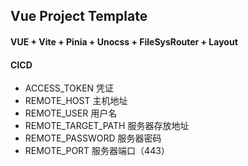 ## Vue Project Template

#### VUE + Vite + Pinia + Unocss + FileSysRouter + Layout

#### CICD
+ ACCESS_TOKEN  凭证
+ REMOTE_HOST  主机地址
+ REMOTE_USER  用户名
+ REMOTE_TARGET_PATH  服务器存放地址
+ REMOTE_PASSWORD  服务器密码
+ REMOTE_PORT  服务器端口（443）